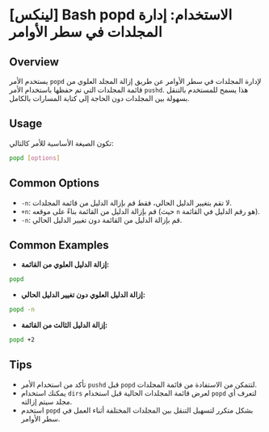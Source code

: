 # [لينكس] Bash popd الاستخدام: إدارة المجلدات في سطر الأوامر

## Overview
يستخدم الأمر `popd` لإدارة المجلدات في سطر الأوامر عن طريق إزالة المجلد العلوي من قائمة المجلدات التي تم حفظها باستخدام الأمر `pushd`. هذا يسمح للمستخدم بالتنقل بسهولة بين المجلدات دون الحاجة إلى كتابة المسارات بالكامل.

## Usage
تكون الصيغة الأساسية للأمر كالتالي:

```bash
popd [options]
```

## Common Options
- `-n`: لا تقم بتغيير الدليل الحالي، فقط قم بإزالة الدليل من قائمة المجلدات.
- `+n`: قم بإزالة الدليل من القائمة بناءً على موقعه (حيث `n` هو رقم الدليل في القائمة).
- `-n`: قم بإزالة الدليل من القائمة دون تغيير الدليل الحالي.

## Common Examples
- **إزالة الدليل العلوي من القائمة:**

```bash
popd
```

- **إزالة الدليل العلوي دون تغيير الدليل الحالي:**

```bash
popd -n
```

- **إزالة الدليل الثالث من القائمة:**

```bash
popd +2
```

## Tips
- تأكد من استخدام الأمر `pushd` قبل `popd` لتتمكن من الاستفادة من قائمة المجلدات.
- يمكنك استخدام `dirs` لعرض قائمة المجلدات الحالية قبل استخدام `popd` لتعرف أي مجلد سيتم إزالته.
- استخدم `popd` بشكل متكرر لتسهيل التنقل بين المجلدات المختلفة أثناء العمل في سطر الأوامر.
